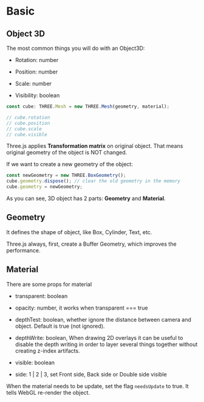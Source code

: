 # Basic

## Object 3D

The most common things you will do with an Object3D:

- Rotation: number

- Position: number

- Scale: number

- Visibility: boolean


```typescript
const cube: THREE.Mesh = new THREE.Mesh(geometry, material);

// cube.rotation
// cube.position
// cube.scale
// cube.visible
```

Three.js applies **Transformation matrix** on original object. That means original geometry of the object is NOT changed. 

If we want to create a new geometry of the object:

```typescript
const newGeometry = new THREE.BoxGeometry();
cube.geometry.dispose(); // clear the old geometry in the memory
cube.geometry = newGeometry;
```

As you can see, 3D object has 2 parts: **Geometry** and **Material**.

## Geometry

It defines the shape of object, like Box, Cylinder, Text, etc.

Three.js always, first, create a Buffer Geometry, which improves the performance.

## Material

There are some props for material

- transparent: boolean

- opacity: number, it works when transparent === true

- depthTest: boolean, whether ignore the distance between camera and object. Default is true (not ignored).

- depthWrite: boolean, When drawing 2D overlays it can be useful to disable the depth writing in order to layer several things together without creating z-index artifacts.

- visible: boolean

- side: 1 | 2 | 3, set Front side, Back side or Double side visible 

When the material needs to be update, set the flag `needsUpdate` to true. It tells WebGL re-render the object.